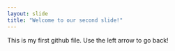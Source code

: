 ```yaml
---
layout: slide
title: "Welcome to our second slide!"
---
```

This is my first github file.
Use the left arrow to go back!
